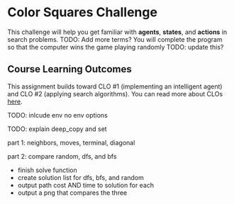 # Color Squares Challenge

This challenge will help you get familiar with **agents**, **states**, and **actions** in search problems. TODO: Add more terms? You will complete the program so that the computer wins the game playing randomly TODO: update this?

## Course Learning Outcomes

This assignment builds toward CLO #1 (implementing an intelligent agent) and CLO #2 (applying search algorithms). You can read more about CLOs [here](https://github.com/allegheny-college-cmpsc-303-fall-2024/course-materials/blob/main/README.md#course-learning-outcomes). 

TODO: inlcude env no env options

TODO: explain deep_copy and set

part 1: neighbors, moves, terminal, diagonal

part 2: compare random, dfs, and bfs

- finish solve function
- create solution list for dfs, bfs, and random
- output path cost AND time to solution for each 
- output a png that compares the three